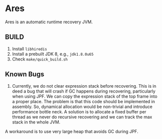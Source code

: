 # Ares

Ares is an automatic runtime recovery JVM.


## BUILD

1. Install `libhiredis`
2. Install a prebuilt JDK 8, e.g., `jdk1.8.0u65`
3. Check `make/quick_build.sh`

## Known Bugs

1. Currently, we do not clear expression stack before recovering. This is in deed a bug that will crash if GC happens during recovering, particularly when using JPF.
We can copy the expression stack of the top frame into a proper place.
The problem is that this code should be implemented in assembly.
So, dynamical allocation would be non-trivial and introduce performance bottle neck.
A solution is to allocate a fixed buffer per thread as we never do recursive recovering and we can track the max stack in the whole JVM.

A workaround is to use very large heap that avoids GC during JPF.
